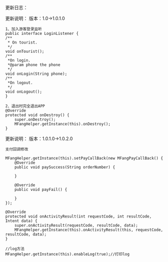 更新日志：

更新说明：	版本：1.0->1.0.1.0

	1、加入游客登录监听
	public interface LoginListener {
    /**
	 * On tourist.
     */
    void onTourist();
    /**
     *On login.
     *@param phone the phone
     */
    void onLogin(String phone);
    /**
     *On logout.
     */
    void onLogout();
	}
	
    2、退出时完全退出APP   
	@Override
	protected void onDestroy() {
		super.onDestroy();
		MFangHelper.getInstance(this).onDestroy();
	}

更新说明：	版本：1.0.1.0->1.0.2.0

	支付回调修改

	MFangHelper.getInstance(this).setPayCallBack(new MFangPayCallBack() {
		@Override
		public void paySuccess(String orderNumber) {

		}

		@Override
		public void payFail() {

		}
	});
   
	@Override
	protected void onActivityResult(int requestCode, int resultCode, Intent data) {
		super.onActivityResult(requestCode, resultCode, data);
		MFangHelper.getInstance(this).onActivityResult(this, requestCode, resultCode, data);
	}

	//log方法
    MFangHelper.getInstance(this).enableLog(true);//打印log